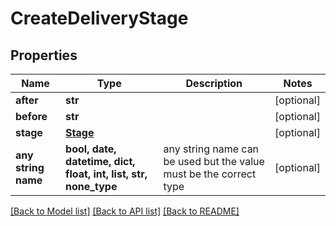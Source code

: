 # CreateDeliveryStage


## Properties
Name | Type | Description | Notes
------------ | ------------- | ------------- | -------------
**after** | **str** |  | [optional] 
**before** | **str** |  | [optional] 
**stage** | [**Stage**](Stage.md) |  | [optional] 
**any string name** | **bool, date, datetime, dict, float, int, list, str, none_type** | any string name can be used but the value must be the correct type | [optional]

[[Back to Model list]](../README.md#documentation-for-models) [[Back to API list]](../README.md#documentation-for-api-endpoints) [[Back to README]](../README.md)


